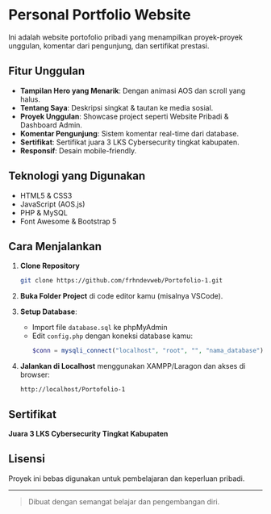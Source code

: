 # Personal Portfolio Website

Ini adalah website portofolio pribadi yang menampilkan proyek-proyek unggulan, komentar dari pengunjung, dan sertifikat prestasi.

## Fitur Unggulan

- **Tampilan Hero yang Menarik**: Dengan animasi AOS dan scroll yang halus.
- **Tentang Saya**: Deskripsi singkat & tautan ke media sosial.
- **Proyek Unggulan**: Showcase project seperti Website Pribadi & Dashboard Admin.
- **Komentar Pengunjung**: Sistem komentar real-time dari database.
- **Sertifikat**: Sertifikat juara 3 LKS Cybersecurity tingkat kabupaten.
- **Responsif**: Desain mobile-friendly.

## Teknologi yang Digunakan

- HTML5 & CSS3
- JavaScript (AOS.js)
- PHP & MySQL
- Font Awesome & Bootstrap 5

## Cara Menjalankan

1. **Clone Repository**
   ```bash
   git clone https://github.com/frhndevweb/Portofolio-1.git
   ```

2. **Buka Folder Project** di code editor kamu (misalnya VSCode).

3. **Setup Database**:
   - Import file `database.sql` ke phpMyAdmin
   - Edit `config.php` dengan koneksi database kamu:
     ```php
     $conn = mysqli_connect("localhost", "root", "", "nama_database");
     ```

4. **Jalankan di Localhost** menggunakan XAMPP/Laragon dan akses di browser:
   ```
   http://localhost/Portofolio-1
   ```

## Sertifikat

**Juara 3 LKS Cybersecurity Tingkat Kabupaten**

## Lisensi

Proyek ini bebas digunakan untuk pembelajaran dan keperluan pribadi.

---

> Dibuat dengan semangat belajar dan pengembangan diri.

